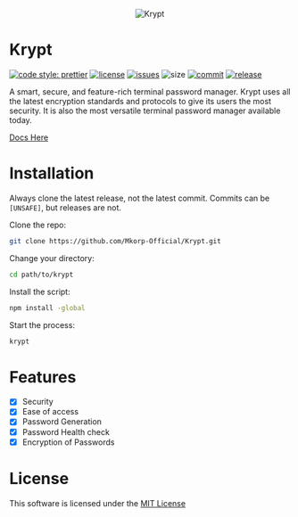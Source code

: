 <p align="center">
  <img src="https://github.com/raklaptudirm/Krypt/blob/main/imgs/logo.png" align="center" alt="Krypt">
</p>

# Krypt

[![code style: prettier](https://img.shields.io/badge/code_style-prettier-ff69b4.svg?style=flat)](https://github.com/prettier/prettier)
[![license](https://img.shields.io/badge/license-MIT-blue.svg)](https://github.com/Mkorp-Official/Krypt/blob/main/LICENSE)
[![issues](https://img.shields.io/github/issues/Mkorp-Official/Krypt)](https://github.com/Mkorp-Official/Krypt/issues)
![size](https://img.shields.io/github/repo-size/Mkorp-Official/Krypt)
[![commit](https://img.shields.io/github/last-commit/Mkorp-Official/Krypt)](https://github.com/raklaptudirm/Krypt/commits/main)
[![release](https://img.shields.io/github/release-date/Mkorp-Official/Krypt)](https://github.com/raklaptudirm/Krypt/releases/latest)

A smart, secure, and feature-rich terminal password manager. Krypt uses all the latest encryption standards and protocols to give its users the most security. It is also the most versatile terminal password manager available today.

[Docs Here](https://github.com/Mkorp-Official/Krypt/wiki)

# Installation

Always clone the latest release, not the latest commit. Commits can be `[UNSAFE]`, but releases are not.

Clone the repo:

```bash
git clone https://github.com/Mkorp-Official/Krypt.git
```

Change your directory:

```bash
cd path/to/krypt
```

Install the script:

```bash
npm install -global
```

Start the process:

```bash
krypt
```

# Features

- [x] Security
- [x] Ease of access
- [x] Password Generation
- [x] Password Health check
- [x] Encryption of Passwords

# License

This software is licensed under the [MIT License](https://choosealicense.com/licenses/mit/)
